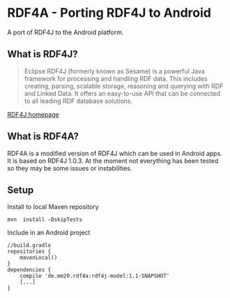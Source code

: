 # RDF4A - Porting RDF4J to Android

A port of RDF4J to the Android platform.

## What is RDF4J?

> Eclipse RDF4J (formerly known as Sesame) is a powerful Java framework for processing and handling RDF data. This includes creating, parsing, scalable storage, reasoning and querying with RDF and Linked Data. It offers an easy-to-use API that can be connected to all leading RDF database solutions.

[RDF4J homepage](http://rdf4j.org/)

## What is RDF4A?

RDF4A is a modified version of RDF4J which can be used in Android apps. It is based on RDF4J 1.0.3. At the moment not everything has been tested so they may be some issues or instabilities.

## Setup

Install to local Maven repository
```
mvn  install -DskipTests
```

Include in an Android project
```
//build.gradle
repositories {
    mavenLocal()
}
dependencies {
    compile 'de.mm20.rdf4a:rdf4j-model:1.1-SNAPSHOT'
    [...]
}
```
